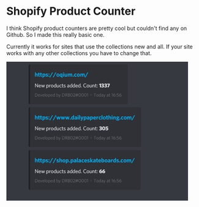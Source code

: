 # Shopify Product Counter
I think Shopify product counters are pretty cool but couldn't find any on Github.
So I made this really basic one.

Currently it works for sites that use the collections new and all.
If your site works with any other collections you have to change that. 

![Screenshot](shopifycount.jpg)
